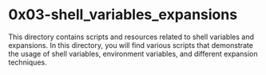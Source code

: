 # 0x03-shell_variables_expansions
This directory contains scripts and resources related to shell variables and expansions. In this directory, you will find various scripts that demonstrate the usage of shell variables, environment variables, and different expansion techniques.
